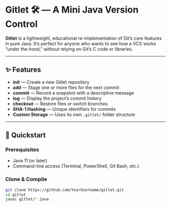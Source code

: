 # Gitlet 🛠️ — A Mini Java Version Control

**Gitlet** is a lightweight, educational re-implementation of Git’s core features in pure Java. It’s perfect for anyone who wants to see how a VCS works “under the hood,” without relying on Git’s C code or libraries.

---

## ✨ Features

- **init** — Create a new Gitlet repository  
- **add** — Stage one or more files for the next commit  
- **commit** — Record a snapshot with a descriptive message  
- **log** — Display the project’s commit history  
- **checkout** — Restore files or switch branches   
- **SHA-1 Hashing** — Unique identifiers for commits  
- **Custom Storage** — Uses its own `.gitlet/` folder structure  

---

## 🚀 Quickstart

### Prerequisites

- Java 11 (or later)  
- Command-line access (Terminal, PowerShell, Git Bash, etc.)

### Clone & Compile

```bash
git clone https://github.com/YourUsername/gitlet.git
cd gitlet
javac gitlet/*.java
